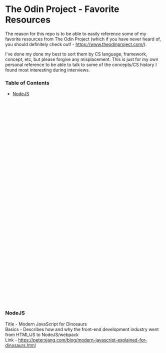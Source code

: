 # The Odin Project - Favorite Resources
The reason for this repo is to be able to easily reference some of my favorite resources from The Odin Project (which if you have never heard of, you should definitely check out! - https://www.theodinproject.com/).

I've done my done my best to sort them by CS language, framework, concept, etc, but please forgive any misplacement. This is just for my own personal reference to be able to talk to some of the concepts/CS history I found most interesting during interviews.
### Table of Contents
- [NodeJS](#nodejs)


<br><br><br><br><br><br><br><br><br><br><br><br><br><br><br><br><br><br><br><br><br><br><br><br><br><br><br><br><br><br><br><br><br><br><br><br><br><br>


### NodeJS
Title - Modern JavaScript for Dinosaurs<br>
Basics - Describes how and why the front-end development industry went from HTML/JS to NodeJS/webpack<br>
Link - https://peterxjang.com/blog/modern-javascript-explained-for-dinosaurs.html<br>
